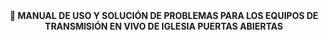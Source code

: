 <div align="center">
<strong>📖 MANUAL DE USO Y SOLUCIÓN DE PROBLEMAS PARA LOS EQUIPOS DE TRANSMISIÓN EN VIVO DE IGLESIA PUERTAS ABIERTAS</strong>
</div>
